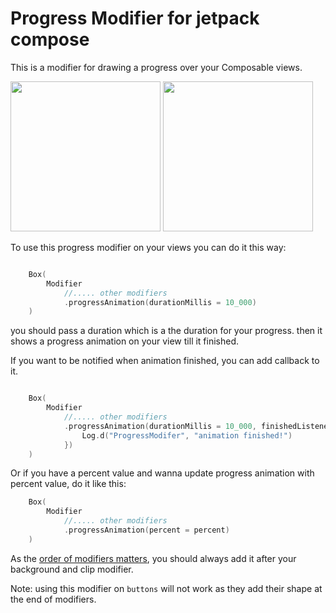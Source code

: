 # Progress Modifier for jetpack compose
This is a modifier for drawing a progress over your Composable views.


<img src="https://user-images.githubusercontent.com/31126059/224983077-3464497b-d27b-4c4a-8946-c9e0a0faf3a1.gif"  width="240"> <img src="https://user-images.githubusercontent.com/31126059/224983088-39ded85a-53bc-4bc2-bc39-e74739b260d0.gif"  width="240">


To use this progress modifier on your views you can do it this way:
```kotlin 

    Box(
        Modifier
            //..... other modifiers 
            .progressAnimation(durationMillis = 10_000)
    )

```
you should pass a duration which is a the duration for your progress. then it shows a progress animation on your view till it finished.


If you want to be notified when animation finished, you can add callback to it.
```kotlin 

    Box(
        Modifier
            //..... other modifiers 
            .progressAnimation(durationMillis = 10_000, finishedListener = {
                Log.d("ProgressModifer", "animation finished!")
            })
    )
```

Or if you have a percent value and wanna update progress animation with percent value, do it like this:
```kotlin
    Box(
        Modifier
            //..... other modifiers 
            .progressAnimation(percent = percent)
    )
```


As the [order of modifiers matters](https://developer.android.com/jetpack/compose/modifiers#order-modifier-matters), you should always add it after your background and clip modifier. 

Note: using this modifier on `buttons` will not work as they add their shape at the end of modifiers. 